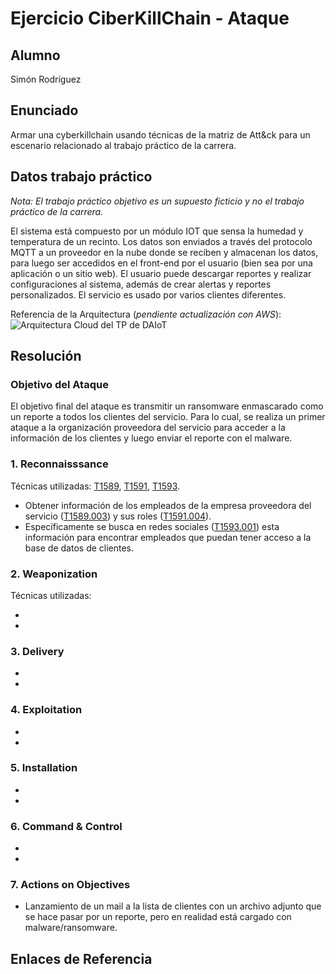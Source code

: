 # Ejercicio CiberKillChain - Ataque

## Alumno

Simón Rodríguez

## Enunciado

Armar una cyberkillchain usando técnicas de la matriz de Att&ck para un escenario relacionado al trabajo práctico de la carrera.

## Datos trabajo práctico

*Nota: El trabajo práctico objetivo es un supuesto ficticio y no el trabajo práctico de la carrera.*

El sistema está compuesto por un módulo IOT que sensa la humedad y temperatura de un recinto. Los datos son enviados a través del protocolo MQTT a un proveedor en la nube donde se reciben y almacenan los datos, para luego ser accedidos en el front-end por el usuario (bien sea por una aplicación o un sitio web). El usuario puede descargar reportes y realizar configuraciones al sistema, además de crear alertas y reportes personalizados. El servicio es usado por varios clientes diferentes.

Referencia de la Arquitectura (*pendiente actualización con AWS*):
![Arquitectura Cloud del TP de DAIoT](/ceiot_base/img/arquitectura-cloud_daiot.jpg)

## Resolución

### Objetivo del Ataque
El objetivo final del ataque es transmitir un ransomware enmascarado como un reporte a todos los clientes del servicio. Para lo cual, se realiza un primer ataque a la organización proveedora del servicio para acceder a la información de los clientes y luego enviar el reporte con el malware.

### 1. Reconnaisssance
Técnicas utilizadas: [T1589](https://attack.mitre.org/techniques/T1589), [T1591](https://attack.mitre.org/techniques/T1591), [T1593](https://attack.mitre.org/techniques/T1593).
* Obtener información de los empleados de la empresa proveedora del servicio ([T1589.003](https://attack.mitre.org/techniques/T1589/003/)) y sus roles ([T1591.004](https://attack.mitre.org/techniques/T1591/004/)). 
* Específicamente se busca en redes sociales ([T1593.001](https://attack.mitre.org/techniques/T1593/001/)) esta información para encontrar empleados que puedan tener acceso a la base de datos de clientes.

### 2. Weaponization
Técnicas utilizadas:

* 
* 

### 3. Delivery

* 
* 
### 4. Exploitation

* 
* 
### 5. Installation

* 
* 

### 6. Command & Control

* 
* 
### 7. Actions on Objectives

* Lanzamiento de un mail a la lista de clientes con un archivo adjunto que se hace pasar por un reporte, pero en realidad está cargado con malware/ransomware.
## Enlaces de Referencia


